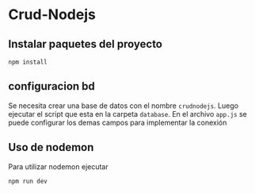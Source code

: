 # Crud-Nodejs

## Instalar paquetes del proyecto
```
npm install
```

## configuracion bd
Se necesita crear una base de datos con el nombre `crudnodejs`.
Luego ejecutar el script que esta en la carpeta `database`.
En el archivo `app.js` se puede configurar los demas campos para implementar la conexión

## Uso de nodemon
Para utilizar nodemon ejecutar
```
npm run dev
```